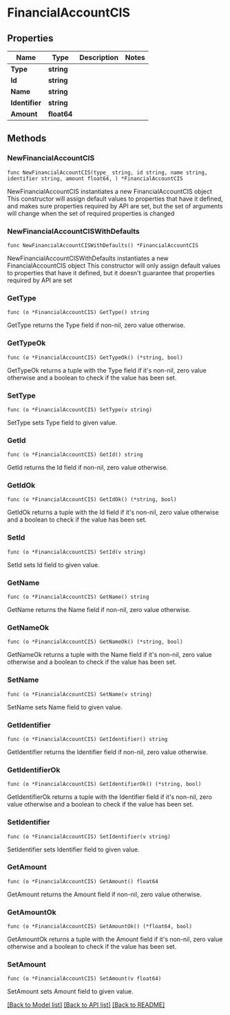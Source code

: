 # FinancialAccountCIS

## Properties

Name | Type | Description | Notes
------------ | ------------- | ------------- | -------------
**Type** | **string** |  | 
**Id** | **string** |  | 
**Name** | **string** |  | 
**Identifier** | **string** |  | 
**Amount** | **float64** |  | 

## Methods

### NewFinancialAccountCIS

`func NewFinancialAccountCIS(type_ string, id string, name string, identifier string, amount float64, ) *FinancialAccountCIS`

NewFinancialAccountCIS instantiates a new FinancialAccountCIS object
This constructor will assign default values to properties that have it defined,
and makes sure properties required by API are set, but the set of arguments
will change when the set of required properties is changed

### NewFinancialAccountCISWithDefaults

`func NewFinancialAccountCISWithDefaults() *FinancialAccountCIS`

NewFinancialAccountCISWithDefaults instantiates a new FinancialAccountCIS object
This constructor will only assign default values to properties that have it defined,
but it doesn't guarantee that properties required by API are set

### GetType

`func (o *FinancialAccountCIS) GetType() string`

GetType returns the Type field if non-nil, zero value otherwise.

### GetTypeOk

`func (o *FinancialAccountCIS) GetTypeOk() (*string, bool)`

GetTypeOk returns a tuple with the Type field if it's non-nil, zero value otherwise
and a boolean to check if the value has been set.

### SetType

`func (o *FinancialAccountCIS) SetType(v string)`

SetType sets Type field to given value.


### GetId

`func (o *FinancialAccountCIS) GetId() string`

GetId returns the Id field if non-nil, zero value otherwise.

### GetIdOk

`func (o *FinancialAccountCIS) GetIdOk() (*string, bool)`

GetIdOk returns a tuple with the Id field if it's non-nil, zero value otherwise
and a boolean to check if the value has been set.

### SetId

`func (o *FinancialAccountCIS) SetId(v string)`

SetId sets Id field to given value.


### GetName

`func (o *FinancialAccountCIS) GetName() string`

GetName returns the Name field if non-nil, zero value otherwise.

### GetNameOk

`func (o *FinancialAccountCIS) GetNameOk() (*string, bool)`

GetNameOk returns a tuple with the Name field if it's non-nil, zero value otherwise
and a boolean to check if the value has been set.

### SetName

`func (o *FinancialAccountCIS) SetName(v string)`

SetName sets Name field to given value.


### GetIdentifier

`func (o *FinancialAccountCIS) GetIdentifier() string`

GetIdentifier returns the Identifier field if non-nil, zero value otherwise.

### GetIdentifierOk

`func (o *FinancialAccountCIS) GetIdentifierOk() (*string, bool)`

GetIdentifierOk returns a tuple with the Identifier field if it's non-nil, zero value otherwise
and a boolean to check if the value has been set.

### SetIdentifier

`func (o *FinancialAccountCIS) SetIdentifier(v string)`

SetIdentifier sets Identifier field to given value.


### GetAmount

`func (o *FinancialAccountCIS) GetAmount() float64`

GetAmount returns the Amount field if non-nil, zero value otherwise.

### GetAmountOk

`func (o *FinancialAccountCIS) GetAmountOk() (*float64, bool)`

GetAmountOk returns a tuple with the Amount field if it's non-nil, zero value otherwise
and a boolean to check if the value has been set.

### SetAmount

`func (o *FinancialAccountCIS) SetAmount(v float64)`

SetAmount sets Amount field to given value.



[[Back to Model list]](../README.md#documentation-for-models) [[Back to API list]](../README.md#documentation-for-api-endpoints) [[Back to README]](../README.md)



